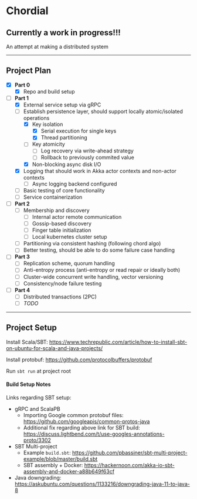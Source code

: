 
# Chordial

## **Currently a work in progress!!!**

An attempt at making a distributed system


---
## Project Plan

- [x] **Part 0**
  - [x] Repo and build setup
- [ ] **Part 1**
  - [x] External service setup via gRPC
  - [ ] Establish persistence layer, should support locally atomic/isolated operations
    - [x] Key isolation
      - [x] Serial execution for single keys 
      - [x] Thread partitioning
    - [ ] Key atomicity
      - [ ] Log recovery via write-ahead strategy
      - [ ] Rollback to previously commited value
    - [x] Non-blocking async disk I/O
  - [x] Logging that should work in Akka actor contexts and non-actor contexts
    - [ ] Async logging backend configured
  - [ ] Basic testing of core functionality
  - [ ] Service containerization
- [ ] **Part 2**
  - [ ] Membership and discovery
    - [ ] Internal actor remote communication
    - [ ] Gossip-based discovery
    - [ ] Finger table initialization
    - [ ] Local kubernetes cluster setup
  - [ ] Partitioning via consistent hashing (following chord algo)
  - [ ] Better testing, should be able to do some failure case handling
- [ ] **Part 3**
  - [ ] Replication scheme, quorum handling
  - [ ] Anti-entropy process (anti-entropy or read repair or ideally both)
  - [ ] Cluster-wide concurrent write handling, vector versioning
  - [ ] Consistency/node failure testing
- [ ] **Part 4**
  - [ ] Distributed transactions (2PC)
  - [ ] _TODO_

---
## Project Setup

Install Scala/SBT: <https://www.techrepublic.com/article/how-to-install-sbt-on-ubuntu-for-scala-and-java-projects/>

Install protobuf: <https://github.com/protocolbuffers/protobuf>

Run `sbt run` at project root

#### Build Setup Notes

Links regarding SBT setup:
* gRPC and ScalaPB
  * Importing Google common protobuf files: <https://github.com/googleapis/common-protos-java>
  * Additional fix regarding above link for SBT build: <https://discuss.lightbend.com/t/use-googles-annotations-proto/3302>
* SBT Multi-project
  * Example `build.sbt`: <https://github.com/pbassiner/sbt-multi-project-example/blob/master/build.sbt>
  * SBT assembly + Docker: <https://hackernoon.com/akka-io-sbt-assembly-and-docker-a88b649f63cf>
* Java downgrading: <https://askubuntu.com/questions/1133216/downgrading-java-11-to-java-8>